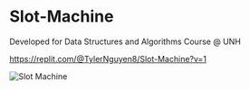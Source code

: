 # Slot-Machine
Developed for Data Structures and Algorithms Course @ UNH

https://replit.com/@TylerNguyen8/Slot-Machine?v=1

![Slot Machine](https://github.com/KazemoKaos/Slot-Machine/assets/34223008/d1eb4260-3f1c-4355-822d-22908c7f5aef)
